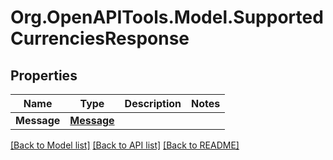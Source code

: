 # Org.OpenAPITools.Model.SupportedCurrenciesResponse

## Properties

Name | Type | Description | Notes
------------ | ------------- | ------------- | -------------
**Message** | [**Message**](Message.md) |  | 

[[Back to Model list]](../README.md#documentation-for-models) [[Back to API list]](../README.md#documentation-for-api-endpoints) [[Back to README]](../README.md)

